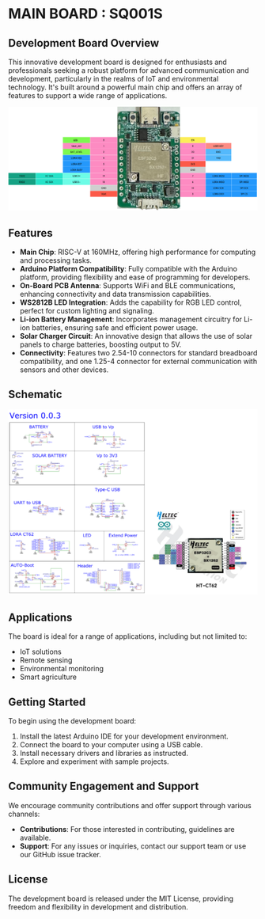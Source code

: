 # MAIN BOARD : SQ001S

## Development Board Overview

This innovative development board is designed for enthusiasts and professionals seeking a robust platform for advanced communication and development, particularly in the realms of IoT and environmental technology. It's built around a powerful main chip and offers an array of features to support a wide range of applications.

![SQ001 Development Board](https://github.com/livinghuang/siliqs/blob/main/sq001/SQ001S.png?raw=true?raw=true)

## Features

- **Main Chip**: RISC-V at 160MHz, offering high performance for computing and processing tasks.
- **Arduino Platform Compatibility**: Fully compatible with the Arduino platform, providing flexibility and ease of programming for developers.
- **On-Board PCB Antenna**: Supports WiFi and BLE communications, enhancing connectivity and data transmission capabilities.
- **WS2812B LED Integration**: Adds the capability for RGB LED control, perfect for custom lighting and signaling.
- **Li-ion Battery Management**: Incorporates management circuitry for Li-ion batteries, ensuring safe and efficient power usage.
- **Solar Charger Circuit**: An innovative design that allows the use of solar panels to charge batteries, boosting output to 5V.
- **Connectivity**: Features two 2.54-10 connectors for standard breadboard compatibility, and one 1.25-4 connector for external communication with sensors and other devices.

## Schematic
![SQ001 Schematic](https://github.com/livinghuang/siliqs/blob/main/sq001/schematic_sq001s.png?raw=true)

## Applications

The board is ideal for a range of applications, including but not limited to:
- IoT solutions
- Remote sensing
- Environmental monitoring
- Smart agriculture

## Getting Started

To begin using the development board:
1. Install the latest Arduino IDE for your development environment.
2. Connect the board to your computer using a USB cable.
3. Install necessary drivers and libraries as instructed.
4. Explore and experiment with sample projects.

## Community Engagement and Support

We encourage community contributions and offer support through various channels:
- **Contributions**: For those interested in contributing, guidelines are available.
- **Support**: For any issues or inquiries, contact our support team or use our GitHub issue tracker.

## License

The development board is released under the MIT License, providing freedom and flexibility in development and distribution.
